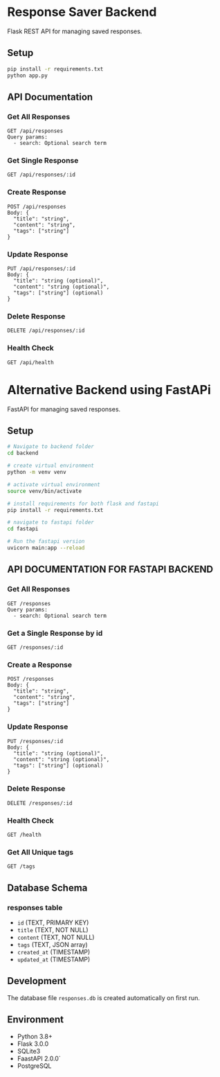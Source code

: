 # Response Saver Backend

Flask REST API for managing saved responses.

## Setup

```bash
pip install -r requirements.txt
python app.py
```

## API Documentation

### Get All Responses

```
GET /api/responses
Query params:
  - search: Optional search term
```

### Get Single Response

```
GET /api/responses/:id
```

### Create Response

```
POST /api/responses
Body: {
  "title": "string",
  "content": "string",
  "tags": ["string"]
}
```

### Update Response

```
PUT /api/responses/:id
Body: {
  "title": "string (optional)",
  "content": "string (optional)",
  "tags": ["string"] (optional)
}
```

### Delete Response

```
DELETE /api/responses/:id
```

### Health Check

```
GET /api/health
```

# Alternative Backend using FastAPi

FastAPI for managing saved responses.

## Setup

```bash
# Navigate to backend folder
cd backend

# create virtual environment
python -m venv venv

# activate virtual environment
source venv/bin/activate

# install requirements for both flask and fastapi
pip install -r requirements.txt

# navigate to fastapi folder
cd fastapi

# Run the fastapi version
uvicorn main:app --reload
```

## API DOCUMENTATION FOR FASTAPI BACKEND

### Get All Responses
```
GET /responses
Query params:
  - search: Optional search term
```

### Get a Single Response by id
```
GET /responses/:id
```

### Create a Response
```
POST /responses
Body: {
  "title": "string",
  "content": "string",
  "tags": ["string"]
}
```

### Update Response

```
PUT /responses/:id
Body: {
  "title": "string (optional)",
  "content": "string (optional)",
  "tags": ["string"] (optional)
}
```

### Delete Response
```
DELETE /responses/:id
```

### Health Check
```
GET /health
```

### Get All Unique tags
```
GET /tags
```

## Database Schema

### responses table

- `id` (TEXT, PRIMARY KEY)
- `title` (TEXT, NOT NULL)
- `content` (TEXT, NOT NULL)
- `tags` (TEXT, JSON array)
- `created_at` (TIMESTAMP)
- `updated_at` (TIMESTAMP)

## Development

The database file `responses.db` is created automatically on first run.

## Environment

- Python 3.8+
- Flask 3.0.0
- SQLite3
- FaastAPI 2.0.0`
- PostgreSQL
